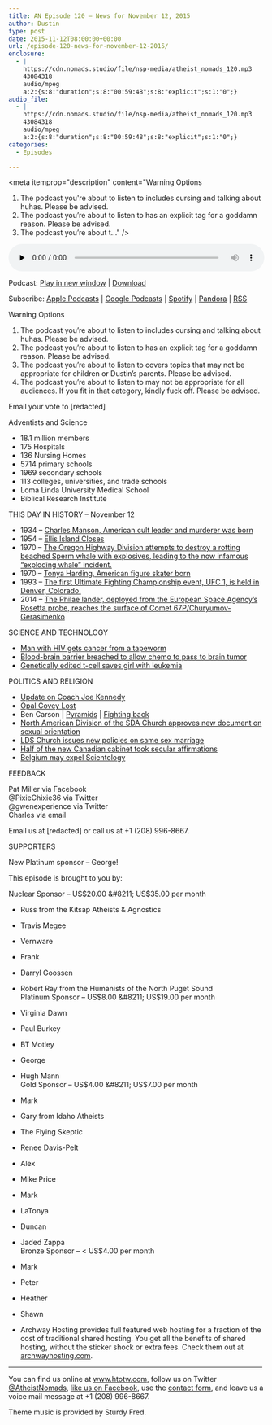 ```yaml
---
title: AN Episode 120 – News for November 12, 2015
author: Dustin
type: post
date: 2015-11-12T08:00:00+00:00
url: /episode-120-news-for-november-12-2015/
enclosure:
  - |
    https://cdn.nomads.studio/file/nsp-media/atheist_nomads_120.mp3
    43084318
    audio/mpeg
    a:2:{s:8:"duration";s:8:"00:59:48";s:8:"explicit";s:1:"0";}
audio_file:
  - |
    https://cdn.nomads.studio/file/nsp-media/atheist_nomads_120.mp3
    43084318
    audio/mpeg
    a:2:{s:8:"duration";s:8:"00:59:48";s:8:"explicit";s:1:"0";}
categories:
  - Episodes

---
```

<div itemscope itemtype="http://schema.org/AudioObject">
  <meta itemprop="name" content=" episode 120 &#8211; News for November 12, 2015" />
  
  <meta itemprop="uploadDate" content="2015-11-12T01:00:00-07:00" />
  
  <meta itemprop="encodingFormat" content="audio/mpeg" />
  
  <meta itemprop="duration" content="PT59M48S" />
  
  <meta itemprop="description" content="Warning Options

1. The podcast you're about to listen to includes cursing and talking about huhas. Please be advised.
2. The podcast you’re about to listen to has an explicit tag for a goddamn reason. Please be advised.
3. The podcast you’re about t..." />
  
  <meta itemprop="contentUrl" content="https://dts.podtrac.com/redirect.mp3/cdn.nomads.studio/file/nsp-media/atheist_nomads_120.mp3" />
  
  <meta itemprop="contentSize" content="41.1" />
  </p> 
  
  <div class="powerpress_player" id="powerpress_player_8377">
    <audio class="wp-audio-shortcode" id="audio-5116-121" preload="none" style="width: 100%;" controls="controls"><source type="audio/mpeg" src="https://dts.podtrac.com/redirect.mp3/cdn.nomads.studio/file/nsp-media/atheist_nomads_120.mp3?_=121" /><a href="https://dts.podtrac.com/redirect.mp3/cdn.nomads.studio/file/nsp-media/atheist_nomads_120.mp3">https://dts.podtrac.com/redirect.mp3/cdn.nomads.studio/file/nsp-media/atheist_nomads_120.mp3</a></audio>
  </div>
</div>

<p class="powerpress_links powerpress_links_mp3">
  Podcast: <a href="https://dts.podtrac.com/redirect.mp3/cdn.nomads.studio/file/nsp-media/atheist_nomads_120.mp3" class="powerpress_link_pinw" target="_blank" title="Play in new window" onclick="return powerpress_pinw('https://htotw.com/?powerpress_pinw=5116-podcast');" rel="nofollow">Play in new window</a> | <a href="https://dts.podtrac.com/redirect.mp3/cdn.nomads.studio/file/nsp-media/atheist_nomads_120.mp3" class="powerpress_link_d" title="Download" rel="nofollow" download="atheist_nomads_120.mp3">Download</a>
</p>

<p class="powerpress_links powerpress_subscribe_links">
  Subscribe: <a href="https://podcasts.apple.com/us/podcast/humanists-take-on-the-world/id530050098?mt=2&ls=1" class="powerpress_link_subscribe powerpress_link_subscribe_itunes" target="_blank" title="Subscribe on Apple Podcasts" rel="nofollow">Apple Podcasts</a> | <a href="https://www.google.com/podcasts?feed=aHR0cDovL2F0aGVpc3Rub21hZHMubGlic3luLmNvbS9yc3M%3D" class="powerpress_link_subscribe powerpress_link_subscribe_googleplay" target="_blank" title="Subscribe on Google Podcasts" rel="nofollow">Google Podcasts</a> | <a href="https://open.spotify.com/show/3LzK2xZGike6Tc1GEMtMbr?si=LieN9SNuTpq96smuaUsH8A" class="powerpress_link_subscribe powerpress_link_subscribe_spotify" target="_blank" title="Subscribe on Spotify" rel="nofollow">Spotify</a> | <a href="https://www.pandora.com/podcast/atheist-nomads/PC:10122?corr=62071012&part=ug" class="powerpress_link_subscribe powerpress_link_subscribe_pandora" target="_blank" title="Subscribe on Pandora" rel="nofollow">Pandora</a> | <a href="https://htotw.com/feed/podcast/" class="powerpress_link_subscribe powerpress_link_subscribe_rss" target="_blank" title="Subscribe via RSS" rel="nofollow">RSS</a>
</p>

Warning Options

1. The podcast you&#8217;re about to listen to includes cursing and talking about huhas. Please be advised.  
2. The podcast you’re about to listen to has an explicit tag for a goddamn reason. Please be advised.  
3. The podcast you’re about to listen to covers topics that may not be appropriate for children or Dustin’s parents. Please be advised.  
4. The podcast you&#8217;re about to listen to may not be appropriate for all audiences. If you fit in that category, kindly fuck off. Please be advised.

Email your vote to [redacted]

Adventists and Science

* 18.1 million members  
* 175 Hospitals  
* 136 Nursing Homes  
* 5714 primary schools  
* 1969 secondary schools  
* 113 colleges, universities, and trade schools  
* Loma Linda University Medical School  
* Biblical Research Institute

THIS DAY IN HISTORY &#8211; November 12  
* 1934 &#8211; <a href="https://en.wikipedia.org/wiki/Charles_Manson" target="_blank" rel="noopener">Charles Manson, American cult leader and murderer was born</a>  
* 1954 &#8211; <a href="http://www.history.com/this-day-in-history/ellis-island-closes" target="_blank" rel="noopener">Ellis Island Closes</a>  
* 1970 &#8211; <a href="https://en.wikipedia.org/wiki/Exploding_whale" target="_blank" rel="noopener">The Oregon Highway Division attempts to destroy a rotting beached Sperm whale with explosives, leading to the now infamous &#8220;exploding whale&#8221; incident.</a>  
* 1970 &#8211; <a href="https://en.wikipedia.org/wiki/Tonya_Harding" target="_blank" rel="noopener">Tonya Harding, American figure skater born</a>  
* 1993 &#8211; <a href="https://en.wikipedia.org/wiki/UFC_1" target="_blank" rel="noopener">The first Ultimate Fighting Championship event, UFC 1, is held in Denver, Colorado.</a>  
* 2014 &#8211; <a href="https://en.wikipedia.org/wiki/Philae_(spacecraft)" target="_blank" rel="noopener">The Philae lander, deployed from the European Space Agency&#8217;s Rosetta probe, reaches the surface of Comet 67P/Churyumov-Gerasimenko</a>

SCIENCE AND TECHNOLOGY  
* <a href="http://www.scientificamerican.com/article/tapeworm-spreads-deadly-cancer-to-human/" target="_blank" rel="noopener">Man with HIV gets cancer from a tapeworm</a>  
* <a href="http://www.ctvnews.ca/health/canadian-researchers-break-blood-brain-barrier-with-new-ultrasound-treatment-1.2648878" target="_blank" rel="noopener">Blood-brain barrier breached to allow chemo to pass to brain tumor</a>  
* <a href="https://www.newscientist.com/article/dn28454-gene-editing-saves-life-of-girl-dying-from-leukaemia-in-world-first/" target="_blank" rel="noopener">Genetically edited t-cell saves girl with leukemia</a>

POLITICS AND RELIGION  
* <a href="http://www.huffingtonpost.com/entry/coach-joe-kennedy-satan_56316e81e4b00aa54a4cb520" target="_blank" rel="noopener">Update on Coach Joe Kennedy</a>  
* <a href="http://www.patheos.com/blogs/friendlyatheist/2015/11/05/opal-covey-who-came-in-last-place-in-toledo-mayoral-race-claims-she-actually-won/" target="_blank" rel="noopener">Opal Covey Lost</a>  
* Ben Carson | <a href="http://www.huffingtonpost.com/entry/ben-carson-pyramids-grain-storage_563a7d2fe4b0307f2cabdf3e" target="_blank" rel="noopener">Pyramids</a> | <a href="http://thinkprogress.org/politics/2015/11/07/3720254/ben-carson-obama-conspiracy-theories/" target="_blank" rel="noopener">Fighting back</a>  
* <a href="http://spectrummagazine.org/article/2015/11/02/breaking-adventist-church-north-america-approves-sexuality-document" target="_blank" rel="noopener">North American Division of the SDA Church approves new document on sexual orientation</a>  
* <a href="http://www.nytimes.com/2015/11/07/us/mormons-gay-marriage.html?smid=fb-nytimes&smtyp=cur&_r=1" target="_blank" rel="noopener">LDS Church issues new policies on same sex marriage</a>  
* <a href="http://www.patheos.com/blogs/friendlyatheist/2015/11/05/half-of-the-new-canadian-cabinet-members-chose-to-skip-so-help-me-god-in-their-oaths-of-office/" target="_blank" rel="noopener">Half of the new Canadian cabinet took secular affirmations</a>  
* <a href="http://www.huffingtonpost.com/entry/church-of-scientology-belgium-trial_562fbd51e4b06317990facd7?ncid=fcbklnkushpmg00000014" target="_blank" rel="noopener">Belgium may expel Scientology</a>

FEEDBACK

Pat Miller via Facebook  
@PixieChixie36 via Twitter  
@gwenexperience via Twitter  
Charles via email

Email us at [redacted] or call us at +1 (208) 996-8667.

SUPPORTERS

New Platinum sponsor &#8211; George!

This episode is brought to you by:

Nuclear Sponsor &#8211; US$20.00 &#8211; US$35.00 per month  
* Russ from the Kitsap Atheists & Agnostics  
* Travis Megee  
* Vernware  
* Frank  
* Darryl Goossen  
* Robert Ray from the Humanists of the North Puget Sound  
Platinum Sponsor &#8211; US$8.00 &#8211; US$19.00 per month  
* Virginia Dawn  
* Paul Burkey  
* BT Motley  
* George  
* Hugh Mann  
Gold Sponsor &#8211; US$4.00 &#8211; US$7.00 per month  
* Mark  
* Gary from Idaho Atheists  
* The Flying Skeptic  
* Renee Davis-Pelt  
* Alex  
* Mike Price  
* Mark  
* LaTonya  
* Duncan  
* Jaded Zappa  
Bronze Sponsor &#8211; < US$4.00 per month  
* Mark  
* Peter  
* Heather  
* Shawn

* Archway Hosting provides full featured web hosting for a fraction of the cost of traditional shared hosting. You get all the benefits of shared hosting, without the sticker shock or extra fees. Check them out at <a href="http://archwayhosting.com/" target="_blank" rel="noopener">archwayhosting.com</a>.

<hr width="500" />

You can find us online at <a href="https://www.htotw.com/" target="_blank" rel="noopener">www.htotw.com</a>, follow us on Twitter <a href="https://htotw.com/twitter" target="_blank" rel="noopener">@AtheistNomads</a>, <a href="https://htotw.com/facebook" target="_blank" rel="noopener">like us on Facebook</a>, use the [contact form](https://htotw.com/contact), and leave us a voice mail message at +1 (208) 996-8667.

Theme music is provided by Sturdy Fred.